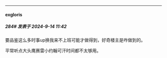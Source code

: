 ﻿
*****

####  exgloris  
##### 284#       发表于 2024-9-14 11:42

要品鉴这么多时事up换我来不上班可能才做得到，好奇楼主是咋做到的。

平常听点大头鹰赛雷小约翰可汗时间都不太够用。

